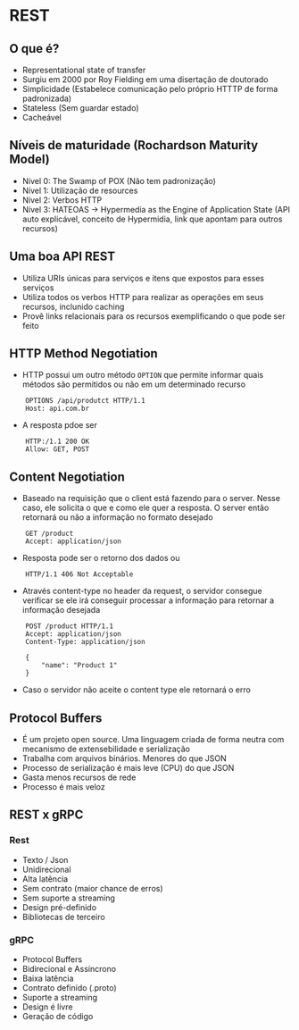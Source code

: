 # REST

## O que é?

- Representational state of transfer
- Surgiu em 2000 por Roy Fielding em uma disertação de doutorado
- Simplicidade (Estabelece comunicação pelo próprio HTTTP de forma padronizada)
- Stateless (Sem guardar estado)
- Cacheável

## Níveis de maturidade (Rochardson Maturity Model)

- Nível 0: The Swamp of POX (Não tem padronização)
- Nível 1: Utilização de resources
- Nível 2: Verbos HTTP
- Nível 3: HATEOAS -> Hypermedia as the Engine of Application State (API auto explicável, conceito de Hypermidia, link que apontam para outros recursos)

## Uma boa API REST

- Utiliza URIs únicas para serviços e itens que expostos para esses serviços
- Utiliza todos os verbos HTTP para realizar as operações em seus recursos, inclunido caching
- Provê links relacionais para os recursos exemplificando o que pode ser feito

## HTTP Method Negotiation

- HTTP possui um outro método `OPTION` que permite informar quais métodos são permitidos ou não em um determinado recurso

```http
    OPTIONS /api/produtct HTTP/1.1
    Host: api.com.br
```

- A resposta pdoe ser

```http
    HTTP:/1.1 200 OK
    Allow: GET, POST
```

## Content Negotiation

- Baseado na requisição que o client está fazendo para o server. Nesse caso, ele solicita o que e como ele quer a resposta. O server então retornará ou não a informação no formato desejado

```http
    GET /product
    Accept: application/json
```

- Resposta pode ser o retorno dos dados ou

```http
    HTTP/1.1 406 Not Acceptable
```

- Através content-type no header da request, o servidor consegue verificar se ele irá conseguir processar a informação para retornar a informação desejada

```http
    POST /product HTTP/1.1
    Accept: application/json
    Content-Type: application/json

    {
        "name": "Product 1"
    }
```

- Caso o servidor não aceite o content type ele retornará o erro

## Protocol Buffers

- É um projeto open source. Uma linguagem criada de forma neutra com mecanismo de extensebilidade e serialização
- Trabalha com arquivos binários. Menores do que JSON
- Processo de serialização é mais leve (CPU) do que JSON
- Gasta menos recursos de rede
- Processo é mais veloz

## REST x gRPC

### Rest

- Texto / Json
- Unidirecional
- Alta latência
- Sem contrato (maior chance de erros)
- Sem suporte a streaming
- Design pré-definido
- Bibliotecas de terceiro

### gRPC

- Protocol Buffers
- Bidirecional e Assíncrono
- Baixa latência
- Contrato definido (.proto)
- Suporte a streaming
- Design é livre
- Geração de código